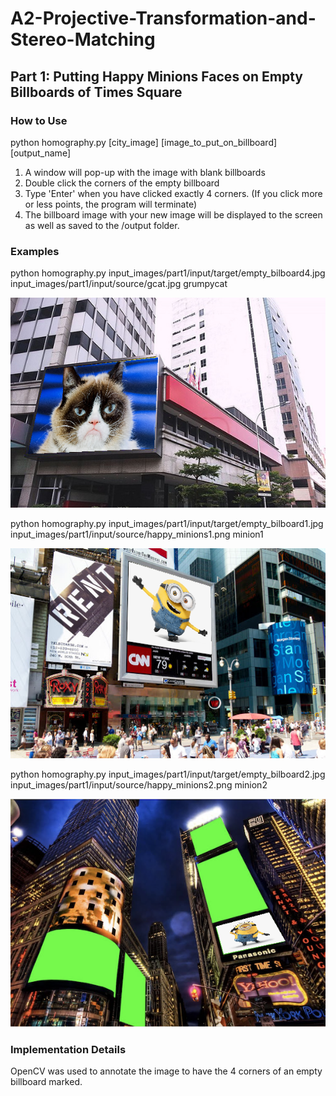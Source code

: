 # A2-Projective-Transformation-and-Stereo-Matching

## Part 1: Putting Happy Minions Faces on Empty Billboards of Times Square

### How to Use

python homography.py [city_image] [image_to_put_on_billboard] [output_name]

1. A window will pop-up with the image with blank billboards
2. Double click the corners of the empty billboard
3. Type 'Enter' when you have clicked exactly 4 corners. (If you click more or less points, the program will terminate)
4. The billboard image with your new image will be displayed to the screen as well as saved to the /output folder.

### Examples

python homography.py input_images/part1/input/target/empty_bilboard4.jpg input_images/part1/input/source/gcat.jpg grumpycat

![example1](/examples/grumpycat.png)

python homography.py input_images/part1/input/target/empty_bilboard1.jpg input_images/part1/input/source/happy_minions1.png minion1 

![example2](/examples/minion1.png)

python homography.py input_images/part1/input/target/empty_bilboard2.jpg input_images/part1/input/source/happy_minions2.png minion2 

![example3](/examples/minion2.png)

### Implementation Details

OpenCV was used to annotate the image to have the 4 corners of an empty billboard marked.

